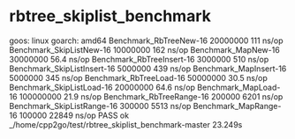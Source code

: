 # rbtree_skiplist_benchmark


goos: linux
goarch: amd64
Benchmark_RbTreeNew-16          20000000               111 ns/op
Benchmark_SkipListNew-16        10000000               162 ns/op
Benchmark_MapNew-16             30000000                56.4 ns/op
Benchmark_RbTreeInsert-16        3000000               510 ns/op
Benchmark_SkipListInsert-16      5000000               439 ns/op
Benchmark_MapInsert-16           5000000               345 ns/op
Benchmark_RbTreeLoad-16         50000000                30.5 ns/op
Benchmark_SkipListLoad-16       20000000                64.6 ns/op
Benchmark_MapLoad-16            100000000               21.9 ns/op
Benchmark_RbTreeRange-16          200000              6201 ns/op
Benchmark_SkipListRange-16        300000              5513 ns/op
Benchmark_MapRange-16             100000             22849 ns/op
PASS
ok      _/home/cpp2go/test/rbtree_skiplist_benchmark-master       23.249s
